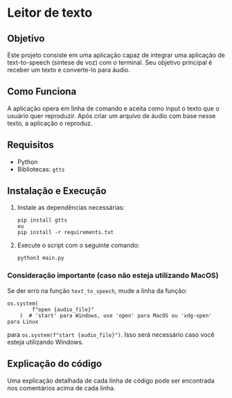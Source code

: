 # Leitor de texto

## Objetivo
Este projeto consiste em uma aplicação capaz de integrar uma aplicação de text-to-speech (síntese de voz) com o terminal. Seu objetivo principal é receber um texto e converte-lo para áudio.

## Como Funciona
A aplicação opera em linha de comando e aceita como input o texto que o usuário quer reproduzir. Após criar um arquivo de áudio com base nesse texto, a aplicação o reproduz.

## Requisitos
- Python
- Bibliotecas: `gtts`

## Instalação e Execução
1. Instale as dependências necessárias:
   ```
   pip install gtts
   ou
   pip install -r requirements.txt
   ```
2. Execute o script com o seguinte comando:
   ```
   python3 main.py 
   ```


### Consideração importante (caso não esteja utilizando MacOS)
Se der erro na função `text_to_speech`, mude a linha da função:
```
os.system(
        f"open {audio_file}"
    )  # 'start' para Windows, use 'open' para MacOS ou 'xdg-open' para Linux
```

para `os.system(f"start {audio_file}")`. Isso será necessário caso você esteja utilizando Windows.

## Explicação do código
Uma explicação detalhada de cada linha de código pode ser encontrada nos comentários acima de cada linha. 